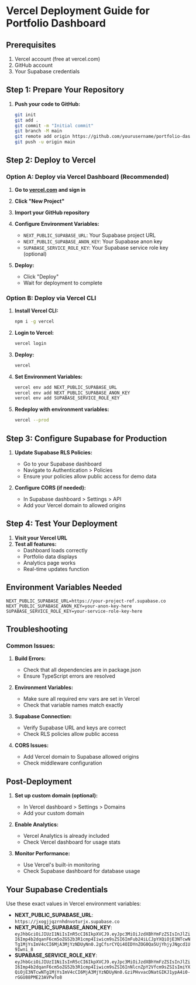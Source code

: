 # Vercel Deployment Guide for Portfolio Dashboard

## Prerequisites
1. Vercel account (free at vercel.com)
2. GitHub account
3. Your Supabase credentials

## Step 1: Prepare Your Repository

1. **Push your code to GitHub:**
   ```bash
   git init
   git add .
   git commit -m "Initial commit"
   git branch -M main
   git remote add origin https://github.com/yourusername/portfolio-dashboard.git
   git push -u origin main
   ```

## Step 2: Deploy to Vercel

### Option A: Deploy via Vercel Dashboard (Recommended)

1. **Go to [vercel.com](https://vercel.com) and sign in**
2. **Click "New Project"**
3. **Import your GitHub repository**
4. **Configure Environment Variables:**
   - `NEXT_PUBLIC_SUPABASE_URL`: Your Supabase project URL
   - `NEXT_PUBLIC_SUPABASE_ANON_KEY`: Your Supabase anon key
   - `SUPABASE_SERVICE_ROLE_KEY`: Your Supabase service role key (optional)

5. **Deploy:**
   - Click "Deploy"
   - Wait for deployment to complete

### Option B: Deploy via Vercel CLI

1. **Install Vercel CLI:**
   ```bash
   npm i -g vercel
   ```

2. **Login to Vercel:**
   ```bash
   vercel login
   ```

3. **Deploy:**
   ```bash
   vercel
   ```

4. **Set Environment Variables:**
   ```bash
   vercel env add NEXT_PUBLIC_SUPABASE_URL
   vercel env add NEXT_PUBLIC_SUPABASE_ANON_KEY
   vercel env add SUPABASE_SERVICE_ROLE_KEY
   ```

5. **Redeploy with environment variables:**
   ```bash
   vercel --prod
   ```

## Step 3: Configure Supabase for Production

1. **Update Supabase RLS Policies:**
   - Go to your Supabase dashboard
   - Navigate to Authentication > Policies
   - Ensure your policies allow public access for demo data

2. **Configure CORS (if needed):**
   - In Supabase dashboard > Settings > API
   - Add your Vercel domain to allowed origins

## Step 4: Test Your Deployment

1. **Visit your Vercel URL**
2. **Test all features:**
   - Dashboard loads correctly
   - Portfolio data displays
   - Analytics page works
   - Real-time updates function

## Environment Variables Needed

```env
NEXT_PUBLIC_SUPABASE_URL=https://your-project-ref.supabase.co
NEXT_PUBLIC_SUPABASE_ANON_KEY=your-anon-key-here
SUPABASE_SERVICE_ROLE_KEY=your-service-role-key-here
```

## Troubleshooting

### Common Issues:

1. **Build Errors:**
   - Check that all dependencies are in package.json
   - Ensure TypeScript errors are resolved

2. **Environment Variables:**
   - Make sure all required env vars are set in Vercel
   - Check that variable names match exactly

3. **Supabase Connection:**
   - Verify Supabase URL and keys are correct
   - Check RLS policies allow public access

4. **CORS Issues:**
   - Add Vercel domain to Supabase allowed origins
   - Check middleware configuration

## Post-Deployment

1. **Set up custom domain (optional):**
   - In Vercel dashboard > Settings > Domains
   - Add your custom domain

2. **Enable Analytics:**
   - Vercel Analytics is already included
   - Check Vercel dashboard for usage stats

3. **Monitor Performance:**
   - Use Vercel's built-in monitoring
   - Check Supabase dashboard for database usage

## Your Supabase Credentials

Use these exact values in Vercel environment variables:

- **NEXT_PUBLIC_SUPABASE_URL**: `https://jxogjjqzrnhdnvoturjx.supabase.co`
- **NEXT_PUBLIC_SUPABASE_ANON_KEY**: `eyJhbGciOiJIUzI1NiIsInR5cCI6IkpXVCJ9.eyJpc3MiOiJzdXBhYmFzZSIsInJlZiI6Imp4b2dqanF6cm5oZG52b3R1cmp4Iiwicm9sZSI6ImFub24iLCJpYXQiOjE3NTcwNTg1MjYsImV4cCI6MjA3MjYzNDUyNn0.2gCfsrCYQi4OIDYnZOG0Qa5UjYhjyJNgcd1U9Iwni_8`
- **SUPABASE_SERVICE_ROLE_KEY**: `eyJhbGciOiJIUzI1NiIsInR5cCI6IkpXVCJ9.eyJpc3MiOiJzdXBhYmFzZSIsInJlZiI6Imp4b2dqanF6cm5oZG52b3R1cmp4Iiwicm9sZSI6InNlcnZpY2Vfcm9sZSIsImiYXQiOjE3NTcwNTg1MjYsImV4cCI6MjA3MjYzNDUyNn0.GziPHvvacDNatGIKJ1ypA4i0-rGGU88PME23AVPwTo8`
